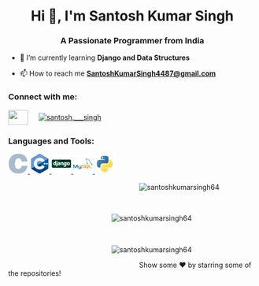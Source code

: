 <h1 align="center">Hi 👋, I'm Santosh Kumar Singh</h1>
<h3 align="center">A Passionate Programmer from India</h3>

- 🌱 I’m currently learning **Django and Data Structures**

- 📫 How to reach me **SantoshKumarSingh4487@gmail.com**

<h3 align="left">Connect with me:</h3>
<p align="left">
<a href="https://linkedin.com/in/santosh-kumar-singh-072a54194" target="_blank"><img align="center" src="https://cdn4.iconfinder.com/data/icons/social-messaging-ui-color-shapes-2-free/128/social-linkedin-circle-512.png" height="30" width="40" /></a>
&emsp;
<a href="https://instagram.com/santosh.___singh" target="_blank"><img align="center" src="https://undullify.com/wp-content/uploads/2020/03/9-Gradient-Logo-Design-Trend-Instagram.png" alt="santosh.___singh" height="30" width="40" /></a>
</p>

<h3 align="left">Languages and Tools:</h3>
<p align="left"> <a href="https://www.cprogramming.com/" target="_blank"> <img src="https://raw.githubusercontent.com/devicons/devicon/master/icons/c/c-original.svg" alt="c" width="40" height="40"/> </a> <a href="https://www.w3schools.com/cpp/" target="_blank"> <img src="https://raw.githubusercontent.com/devicons/devicon/master/icons/cplusplus/cplusplus-original.svg" alt="cplusplus" width="40" height="40"/> </a> <a href="https://www.djangoproject.com/" target="_blank"> <img src="https://raw.githubusercontent.com/devicons/devicon/master/icons/django/django-original.svg" alt="django" width="40" height="40"/> </a> <a href="https://www.mysql.com/" target="_blank"> <img src="https://raw.githubusercontent.com/devicons/devicon/master/icons/mysql/mysql-original-wordmark.svg" alt="mysql" width="40" height="40"/> </a> <a href="https://www.python.org" target="_blank"> <img src="https://raw.githubusercontent.com/devicons/devicon/master/icons/python/python-original.svg" alt="python" width="40" height="40"/> </a> </p>

<p>&emsp;&emsp;&emsp;&emsp;&emsp;&emsp;&emsp;&emsp;&emsp;&emsp;&emsp;&emsp;&emsp;&emsp;&emsp;&emsp;&emsp;&emsp;&emsp;<img align="center" src="https://github-readme-stats.vercel.app/api/top-langs?username=santoshkumarsingh64&show_icons=true&locale=en&layout=compact" alt="santoshkumarsingh64" /></p>
<br>
<p>&emsp;&emsp;&emsp;&emsp;&emsp;&emsp;&emsp;&emsp;&emsp;&emsp;&emsp;&emsp;&emsp;&emsp;&emsp;<img align="center" src="https://github-readme-stats.vercel.app/api?username=santoshkumarsingh64&show_icons=true&locale=en" alt="santoshkumarsingh64" /></p>
<br>
<p>&emsp;&emsp;&emsp;&emsp;&emsp;&emsp;&emsp;&emsp;&emsp;&emsp;&emsp;&emsp;&emsp;&emsp;&emsp;<img align="center" src="https://github-readme-streak-stats.herokuapp.com/?user=santoshkumarsingh64&" alt="santoshkumarsingh64" /></p>

&emsp;&emsp;&emsp;&emsp;&emsp;&emsp;&emsp;&emsp;&emsp;&emsp;&emsp;&emsp;&emsp;&emsp;&emsp;&emsp;&emsp;&emsp;&emsp;Show some  ❤️  by starring some of the repositories!
<br>
</p>
